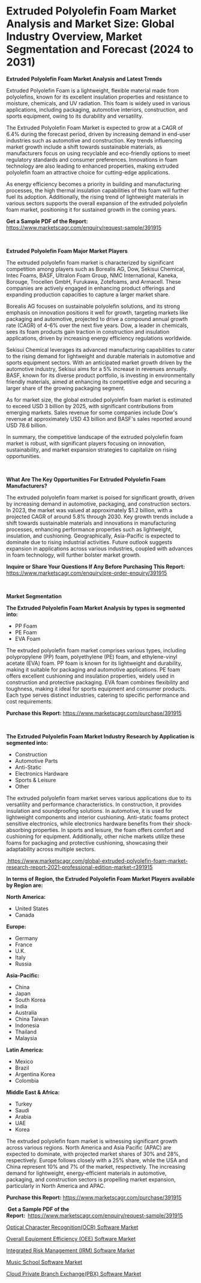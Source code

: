 <p><h1>Extruded Polyolefin Foam Market Analysis and Market Size: Global Industry Overview, Market Segmentation and Forecast (2024 to 2031)</h1></p><p><strong>Extruded Polyolefin Foam Market Analysis and Latest Trends</strong></p>
<p><p>Extruded Polyolefin Foam is a lightweight, flexible material made from polyolefins, known for its excellent insulation properties and resistance to moisture, chemicals, and UV radiation. This foam is widely used in various applications, including packaging, automotive interiors, construction, and sports equipment, owing to its durability and versatility.</p><p>The Extruded Polyolefin Foam Market is expected to grow at a CAGR of 6.4% during the forecast period, driven by increasing demand in end-user industries such as automotive and construction. Key trends influencing market growth include a shift towards sustainable materials, as manufacturers focus on using recyclable and eco-friendly options to meet regulatory standards and consumer preferences. Innovations in foam technology are also leading to enhanced properties, making extruded polyolefin foam an attractive choice for cutting-edge applications. </p><p>As energy efficiency becomes a priority in building and manufacturing processes, the high thermal insulation capabilities of this foam will further fuel its adoption. Additionally, the rising trend of lightweight materials in various sectors supports the overall expansion of the extruded polyolefin foam market, positioning it for sustained growth in the coming years.</p></p>
<p><strong>Get a Sample PDF of the Report:&nbsp;</strong> <a href="https://www.marketscagr.com/enquiry/request-sample/391915?utm_campaign=1801&utm_medium=2&utm_source=Github&utm_content=ia&utm_term=26102024&utm_id=extruded-polyolefin-foam">https://www.marketscagr.com/enquiry/request-sample/391915</a></p>
<p>&nbsp;</p>
<p><strong>Extruded Polyolefin Foam Major Market Players</strong></p>
<p><p>The extruded polyolefin foam market is characterized by significant competition among players such as Borealis AG, Dow, Sekisui Chemical, Intec Foams, BASF, Ultralon Foam Group, NMC International, Kaneka, Borouge, Trocellen GmbH, Furukawa, Zotefoams, and Armacell. These companies are actively engaged in enhancing product offerings and expanding production capacities to capture a larger market share.</p><p>Borealis AG focuses on sustainable polyolefin solutions, and its strong emphasis on innovation positions it well for growth, targeting markets like packaging and automotive, projected to drive a compound annual growth rate (CAGR) of 4-6% over the next five years. Dow, a leader in chemicals, sees its foam products gain traction in construction and insulation applications, driven by increasing energy efficiency regulations worldwide.</p><p>Sekisui Chemical leverages its advanced manufacturing capabilities to cater to the rising demand for lightweight and durable materials in automotive and sports equipment sectors. With an anticipated market growth driven by the automotive industry, Sekisui aims for a 5% increase in revenues annually. BASF, known for its diverse product portfolio, is investing in environmentally friendly materials, aimed at enhancing its competitive edge and securing a larger share of the growing packaging segment.</p><p>As for market size, the global extruded polyolefin foam market is estimated to exceed USD 3 billion by 2025, with significant contributions from emerging markets. Sales revenue for some companies include Dow's revenue at approximately USD 43 billion and BASF's sales reported around USD 78.6 billion. </p><p>In summary, the competitive landscape of the extruded polyolefin foam market is robust, with significant players focusing on innovation, sustainability, and market expansion strategies to capitalize on rising opportunities.</p></p>
<p>&nbsp;</p>
<p><strong>What Are The Key Opportunities For Extruded Polyolefin Foam Manufacturers?</strong></p>
<p><p>The extruded polyolefin foam market is poised for significant growth, driven by increasing demand in automotive, packaging, and construction sectors. In 2023, the market was valued at approximately $1.2 billion, with a projected CAGR of around 5.8% through 2030. Key growth trends include a shift towards sustainable materials and innovations in manufacturing processes, enhancing performance properties such as lightweight, insulation, and cushioning. Geographically, Asia-Pacific is expected to dominate due to rising industrial activities. Future outlook suggests expansion in applications across various industries, coupled with advances in foam technology, will further bolster market growth.</p></p>
<p><strong>Inquire or Share Your Questions If Any Before Purchasing This Report:</strong> <a href="https://www.marketscagr.com/enquiry/pre-order-enquiry/391915?utm_campaign=1801&utm_medium=2&utm_source=Github&utm_content=ia&utm_term=26102024&utm_id=extruded-polyolefin-foam">https://www.marketscagr.com/enquiry/pre-order-enquiry/391915</a></p>
<p>&nbsp;</p>
<p><strong>Market Segmentation</strong></p>
<p><strong>The Extruded Polyolefin Foam Market Analysis by types is segmented into:</strong></p>
<p><ul><li>PP Foam</li><li>PE Foam</li><li>EVA Foam</li></ul></p>
<p><p>The extruded polyolefin foam market comprises various types, including polypropylene (PP) foam, polyethylene (PE) foam, and ethylene-vinyl acetate (EVA) foam. PP foam is known for its lightweight and durability, making it suitable for packaging and automotive applications. PE foam offers excellent cushioning and insulation properties, widely used in construction and protective packaging. EVA foam combines flexibility and toughness, making it ideal for sports equipment and consumer products. Each type serves distinct industries, catering to specific performance and cost requirements.</p></p>
<p><strong>Purchase this Report:&nbsp;</strong><a href="https://www.marketscagr.com/purchase/391915?utm_campaign=1801&utm_medium=2&utm_source=Github&utm_content=ia&utm_term=26102024&utm_id=extruded-polyolefin-foam">https://www.marketscagr.com/purchase/391915</a></p>
<p>&nbsp;</p>
<p><strong>The Extruded Polyolefin Foam Market Industry Research by Application is segmented into:</strong></p>
<p><ul><li>Construction</li><li>Automotive Parts</li><li>Anti-Static</li><li>Electronics Hardware</li><li>Sports & Leisure</li><li>Other</li></ul></p>
<p><p>The extruded polyolefin foam market serves various applications due to its versatility and performance characteristics. In construction, it provides insulation and soundproofing solutions. In automotive, it is used for lightweight components and interior cushioning. Anti-static foams protect sensitive electronics, while electronics hardware benefits from their shock-absorbing properties. In sports and leisure, the foam offers comfort and cushioning for equipment. Additionally, other niche markets utilize these foams for packaging and protective cushioning, showcasing their adaptability across multiple sectors.</p></p>
<p><a href="https://www.marketscagr.com/global-extruded-polyolefin-foam-market-research-report-2021-professional-edition-market-r391915?utm_campaign=1801&utm_medium=2&utm_source=Github&utm_content=ia&utm_term=26102024&utm_id=extruded-polyolefin-foam">&nbsp;https://www.marketscagr.com/global-extruded-polyolefin-foam-market-research-report-2021-professional-edition-market-r391915</a></p>
<p><strong>In terms of Region, the Extruded Polyolefin Foam Market Players available by Region are:</strong></p>
<p>
    <p> <strong> North America: </strong>
        <ul>
            <li>United States</li>
            <li>Canada</li>
        </ul>
        </p> 
    <p> <strong> Europe: </strong>
        <ul>
            <li>Germany</li>
            <li>France</li>
            <li>U.K.</li>
            <li>Italy</li>
            <li>Russia</li>
        </ul>
        </p> 
    <p> <strong> Asia-Pacific: </strong>
        <ul>
            <li>China</li>
            <li>Japan</li>
            <li>South Korea</li>
            <li>India</li>
            <li>Australia</li>
            <li>China Taiwan</li>
            <li>Indonesia</li>
            <li>Thailand</li>
            <li>Malaysia</li>
        </ul>
        </p> 
    <p> <strong> Latin America: </strong>
        <ul>
            <li>Mexico</li>
            <li>Brazil</li>
            <li>Argentina Korea</li>
            <li>Colombia</li>
        </ul>
        </p> 
    <p> <strong> Middle East & Africa: </strong>
        <ul>
            <li>Turkey</li>
            <li>Saudi</li>
            <li>Arabia</li>
            <li>UAE</li>
            <li>Korea</li>
        </ul>
    </p>
    </p>
<p><p>The extruded polyolefin foam market is witnessing significant growth across various regions. North America and Asia Pacific (APAC) are expected to dominate, with projected market shares of 30% and 28%, respectively. Europe follows closely with a 25% share, while the USA and China represent 10% and 7% of the market, respectively. The increasing demand for lightweight, energy-efficient materials in automotive, packaging, and construction sectors is propelling market expansion, particularly in North America and APAC.</p></p>
<p><strong>Purchase this Report: </strong><a href="https://www.marketscagr.com/purchase/391915?utm_campaign=1801&utm_medium=2&utm_source=Github&utm_content=ia&utm_term=26102024&utm_id=extruded-polyolefin-foam">https://www.marketscagr.com/purchase/391915</a></p>
<p>&nbsp;<strong>Get a Sample PDF of the Report:&nbsp;&nbsp;</strong><a href="https://www.marketscagr.com/enquiry/request-sample/391915?utm_campaign=1801&utm_medium=2&utm_source=Github&utm_content=ia&utm_term=26102024&utm_id=extruded-polyolefin-foam">https://www.marketscagr.com/enquiry/request-sample/391915</a></p>
<p><strong></strong></p>
<p><p><a href="https://www.linkedin.com/pulse/optical-character-recognitionocr-software-industry-forecast-vro1e?utm_campaign=1801&utm_medium=2&utm_source=Github&utm_content=ia&utm_term=26102024&utm_id=extruded-polyolefin-foam">Optical Character Recognition(OCR) Software Market</a></p><p><a href="https://www.linkedin.com/pulse/emerging-trends-overall-equipment-efficiency-oee-software-zdane?utm_campaign=1801&utm_medium=2&utm_source=Github&utm_content=ia&utm_term=26102024&utm_id=extruded-polyolefin-foam">Overall Equipment Efficiency (OEE) Software Market</a></p><p><a href="https://www.linkedin.com/pulse/integrated-risk-management-irm-software-market-revolution-bgqge?utm_campaign=1801&utm_medium=2&utm_source=Github&utm_content=ia&utm_term=26102024&utm_id=extruded-polyolefin-foam">Integrated Risk Management (IRM) Software Market</a></p><p><a href="https://www.linkedin.com/pulse/strategic-forecast-music-school-software-market-growth-trends-a6rie?utm_campaign=1801&utm_medium=2&utm_source=Github&utm_content=ia&utm_term=26102024&utm_id=extruded-polyolefin-foam">Music School Software Market</a></p><p><a href="https://www.linkedin.com/pulse/strategic-roadmap-success-global-cloud-private-branch-exchangepbx-ktaje?utm_campaign=1801&utm_medium=2&utm_source=Github&utm_content=ia&utm_term=26102024&utm_id=extruded-polyolefin-foam">Cloud Private Branch Exchange(PBX) Software Market</a></p></p>